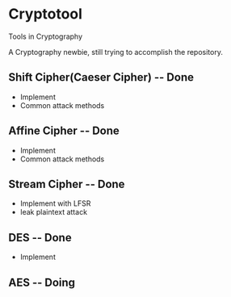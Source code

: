 # Cryptotool
Tools in Cryptography

A Cryptography newbie, still trying to accomplish the repository.

## Shift Cipher(Caeser Cipher) -- Done
* Implement
* Common attack methods

## Affine Cipher -- Done
* Implement
* Common attack methods

## Stream Cipher -- Done
* Implement with LFSR
* leak plaintext attack

## DES -- Done
* Implement


## AES -- Doing
